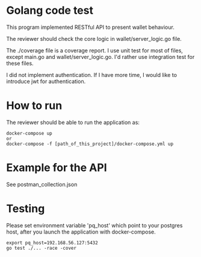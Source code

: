 # Golang code test
This program implemented RESTful API to present wallet behaviour.

The reviewer should check the core logic in wallet/server_logic.go file.

The ./coverage file is a coverage report. I use unit test for most of files, except main.go and wallet/server_logic.go.
I'd rather use integration test for these files.

I did not implement authentication. If I have more time, I would like to introduce jwt for authentication.

# How to run

The reviewer should be able to run the application as:

```shell
docker-compose up
or
docker-compose -f [path_of_this_project]/docker-compose.yml up
```

# Example for the API

See postman_collection.json

# Testing
Please set environment variable 'pq_host' which point to your postgres host, after you launch the application with docker-compose.

```shell
export pq_host=192.168.56.127:5432
go test ./... -race -cover
```
